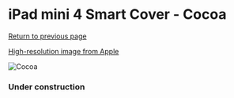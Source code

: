 # iPad mini 4 Smart Cover - Cocoa

[Return to previous page](/ipad_mini4)

[High-resolution image from Apple](https://store.storeimages.cdn-apple.com/8756/as-images.apple.com/is/MNN52?wid=4500&hei=4500&fmt=png)

<div style="width: 384px"><img src="/everysource/MNN52.png" alt="Cocoa"></div>

### Under construction
